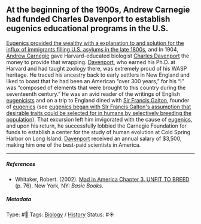 ## At the beginning of the 1900s, Andrew Carnegie had funded Charles Davenport to establish eugenics educational programs in the U.S.

[Eugenics provided the wealthy with a explanation to and solution for the influx of immigrants filling U.S. asylums in the late 1800s](Eugenics%20provided%20the%20wealthy%20with%20a%20explanation%20to%20and%20solution%20for%20the%20influx%20of%20immigrants%20filling%20U.S.%20asylums%20in%20the%20late%201800s.md), and In 1904, [Andrew Carnegie]() gave Harvard-educated biologist [Charles Davenport]() the money to provide that wrapping. [Davenport](), who earned his Ph.D. at Harvard and had taught zoology there, was extremely proud of his WASP heritage. He traced his ancestry back to early settlers in New England and liked to boast that he had been an American “over 300 years,” for his “I” was “composed of elements that were brought to this country during the seventeenth century.” He was an avid reader of the writings of English [eugenicists](Eugenics.md) and on a trip to England dined with [Sir Francis Galton](), founder of [eugenics](Eugenics.md) (see [eugenics began with SIr Francis Galton's assumption that desirable traits could be selected for in humans by selectively breeding the population](Eugenics%20began%20with%20SIr%20Francis%20Galton's%20assumption%20that%20desirable%20traits%20could%20be%20selected%20for%20in%20humans%20by%20selectively%20breeding%20the%20population.md)). That excursion left him invigorated with the cause of [eugenics](Eugenics.md), and upon his return, he successfully lobbied the Carnegie Foundation for funds to establish a center for the study of human evolution at Cold Spring Harbor on Long Island. [Davenport]() received an annual salary of $3,500, making him one of the best-paid scientists in America.

---

##### References

* Whitaker, Robert. (2002). [Mad in America Chapter 3. UNFIT TO BREED](Mad%20in%20America%20Chapter%203.%20UNFIT%20TO%20BREED.md) (p. 76). New York, NY: *Basic Books*.

##### Metadata

Type: #🔴 
Tags: [Biology]() / [History]() 
Status: #☀️ 
